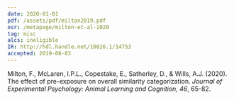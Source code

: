 ```yaml
---
date: 2020-01-01
pdf: /assets/pdf/milton2019.pdf
osr: /metapage/milton-et-al-2020
tag: misc
alcs: ineligible
IR: http://hdl.handle.net/10026.1/14753
accepted: 2019-08-03
---
```



Milton, F., McLaren, I.P.L., Copestake, E., Satherley, D., & Wills, A.J. (2020). The effect of pre-exposure on overall similarity categorization. _Journal of Experimental Psychology: Animal Learning and Cognition, 46_, 65-82. 



